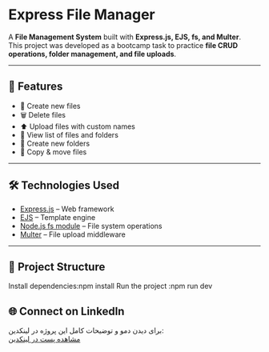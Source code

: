 # Express File Manager

A **File Management System** built with **Express.js, EJS, fs, and Multer**.  
This project was developed as a bootcamp task to practice **file CRUD operations, folder management, and file uploads**.

---

## 🚀 Features
- 📂 Create new files
- 🗑️ Delete files
- ⬆️ Upload files with custom names
- 📜 View list of files and folders
- 📁 Create new folders
- 🔄 Copy & move files

---

## 🛠️ Technologies Used
- [Express.js](https://expressjs.com/) – Web framework
- [EJS](https://ejs.co/) – Template engine
- [Node.js fs module](https://nodejs.org/api/fs.html) – File system operations
- [Multer](https://github.com/expressjs/multer) – File upload middleware

---

## 📂 Project Structure

Install dependencies:npm install
Run the project :npm run dev


   
## 🌐 Connect on LinkedIn
برای دیدن دمو و توضیحات کامل این پروژه در لینکدین:  
[مشاهده پست در لینکدین](https://www.linkedin.com/posts/omidafifi)

